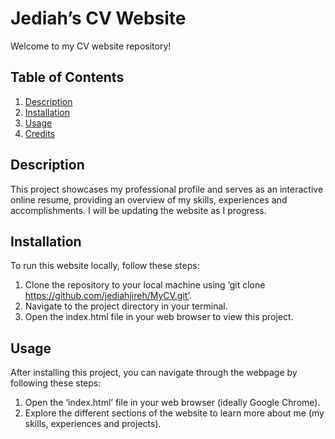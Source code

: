 # Jediah’s CV Website

Welcome to my CV website repository! 

## Table of Contents

1. [Description](#description) 
2. [Installation](#installation)
3. [Usage](#usage)
4. [Credits](#credits)

## Description

This project showcases my professional profile and serves as an interactive online resume, providing an overview of my skills, experiences and accomplishments. I will be updating the website as I progress.

## Installation

To run this website locally, follow these steps:
1.	Clone the repository to your local machine using ‘git clone https://github.com/jediahjireh/MyCV.git’.
2.	Navigate to the project directory in your terminal.
3.	Open the index.html file in your web browser to view this project.

## Usage

After installing this project, you can navigate through the webpage by following these steps:
1.	Open the ‘index.html’ file in your web browser (ideally Google Chrome).
2.	Explore the different sections of the website to learn more about me (my skills, experiences and projects).
3.	You can navigate through the sections using the menu bar or scroll down to view the content.
4.	If you have any questions or would like to connect, my contact details are provided on the homepage.

## Credits

This project was created and maintained by [Jediah Jireh Naicker](https://github.com/jediahjireh).

#### License
This project is licensed under the Creative Commons Attribution-NonCommercial-NoDerivatives 4.0 International License. You are welcome to share the website but may not use it for commercial purposes or modify it without permission.

Feel free to reach out to me at [jediahnaicker@gmail.com](mailto:jediahnaicker@gmail.com) for any inquiries!
